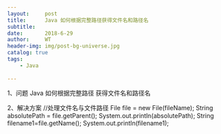 ```yaml
---
layout:     post
title:      Java 如何根据完整路径获得文件名和路径名
subtitle:   
date:       2018-6-29
author:     WT
header-img: img/post-bg-universe.jpg
catalog: true
tags:
    - Java
    
---
```




1、问题
    Java 如何根据完整路径 获得文件名和路径名
    
2、解决方案
	  //处理文件名与文件路径
	 File file = new File(fileName);
	 String absolutePath = file.getParent();
	  System.out.println(absolutePath);
	  String filename1=file.getName();
	 System.out.println(filename1);

